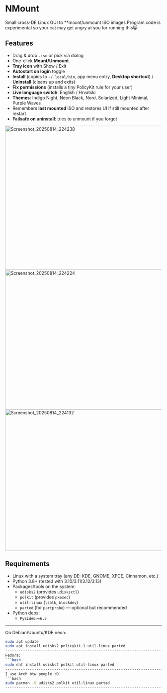 # NMount

Small cross-DE Linux GUI to **mount/unmount ISO images
Program code is experimental so your cat may get angry at you for running this😸

## Features

- Drag & drop `.iso` or pick via dialog
- One-click **Mount/Unmount**
- **Tray icon** with Show / Exit
- **Autostart on login** toggle
- **Install** (copies to `~/.local/bin`, app menu entry, **Desktop shortcut**) / **Uninstall** (cleans up and exits)
- **Fix permissions** (installs a tiny PolicyKit rule for your user)
- **Live language switch**: English / Hrvatski
- **Themes**: Indigo Night, Neon Black, Nord, Solarized, Light Minimal, Purple Waves
- Remembers **last mounted** ISO and restores UI if still mounted after restart
- **Failsafe on uninstall**: tries to unmount if you forgot

<img width="898" height="463" alt="Screenshot_20250814_224238" src="https://github.com/user-attachments/assets/26be1cf0-17dc-4cd1-8a19-9490dfa2fe51" />
<img width="889" height="449" alt="Screenshot_20250814_224224" src="https://github.com/user-attachments/assets/b1a488cf-f41e-423a-8d6e-b675b6837660" />
<img width="899" height="455" alt="Screenshot_20250814_224132" src="https://github.com/user-attachments/assets/dc613370-d29e-4365-b05e-09b4c5457c4f" />


## Requirements

- Linux with a system tray (any DE: KDE, GNOME, XFCE, Cinnamon, etc.)
- Python 3.8+ (tested with 3.10/3.11/3.12/3.13)
- Packages/tools on the system:
  - `udisks2` (provides `udisksctl`)
  - `polkit` (provides `pkexec`)
  - `util-linux` (`lsblk`, `blockdev`)
  - `parted` (for `partprobe`) — optional but recommended
- Python deps:
  - `PySide6>=6.5`
---------------------------------------------------------------------------------
On Debian/Ubuntu/KDE neon:
```bash
sudo apt update
sudo apt install udisks2 policykit-1 util-linux parted
----------------------------------------------------------------------------------
Fedora:
```bash
sudo dnf install udisks2 polkit util-linux parted
----------------------------------------------------------------------------------
I use Arch btw people :D
```bash
sudo pacman -S udisks2 polkit util-linux parted
---------------------------------------------------------------------------------


